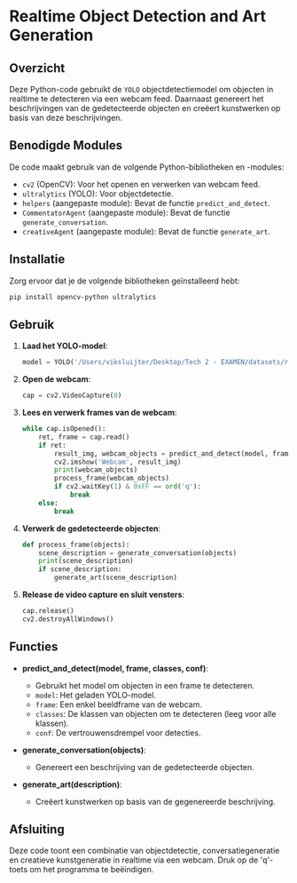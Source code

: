 # Realtime Object Detection and Art Generation

## Overzicht
Deze Python-code gebruikt de `YOLO` objectdetectiemodel om objecten in realtime te detecteren via een webcam feed. Daarnaast genereert het beschrijvingen van de gedetecteerde objecten en creëert kunstwerken op basis van deze beschrijvingen.

## Benodigde Modules
De code maakt gebruik van de volgende Python-bibliotheken en -modules:
- `cv2` (OpenCV): Voor het openen en verwerken van webcam feed.
- `ultralytics` (YOLO): Voor objectdetectie.
- `helpers` (aangepaste module): Bevat de functie `predict_and_detect`.
- `CommentatorAgent` (aangepaste module): Bevat de functie `generate_conversation`.
- `creativeAgent` (aangepaste module): Bevat de functie `generate_art`.

## Installatie
Zorg ervoor dat je de volgende bibliotheken geïnstalleerd hebt:
```sh
pip install opencv-python ultralytics
```

## Gebruik
1. **Laad het YOLO-model**:
    ```python
    model = YOLO('/Users/viksluijter/Desktop/Tech 2 - EXAMEN/datasets/runs/detect/train/weights/best.pt')
    ```

2. **Open de webcam**:
    ```python
    cap = cv2.VideoCapture(0)
    ```

3. **Lees en verwerk frames van de webcam**:
    ```python
    while cap.isOpened():
        ret, frame = cap.read()
        if ret:
            result_img, webcam_objects = predict_and_detect(model, frame, classes=[], conf=0.5)
            cv2.imshow('Webcam', result_img)
            print(webcam_objects)
            process_frame(webcam_objects)
            if cv2.waitKey(1) & 0xFF == ord('q'):
                break
        else:
            break
    ```

4. **Verwerk de gedetecteerde objecten**:
    ```python
    def process_frame(objects):
        scene_description = generate_conversation(objects)
        print(scene_description)
        if scene_description:
            generate_art(scene_description)
    ```

5. **Release de video capture en sluit vensters**:
    ```python
    cap.release()
    cv2.destroyAllWindows()
    ```

## Functies
- **predict_and_detect(model, frame, classes, conf)**:
    - Gebruikt het model om objecten in een frame te detecteren.
    - `model`: Het geladen YOLO-model.
    - `frame`: Een enkel beeldframe van de webcam.
    - `classes`: De klassen van objecten om te detecteren (leeg voor alle klassen).
    - `conf`: De vertrouwensdrempel voor detecties.

- **generate_conversation(objects)**:
    - Genereert een beschrijving van de gedetecteerde objecten.

- **generate_art(description)**:
    - Creëert kunstwerken op basis van de gegenereerde beschrijving.

## Afsluiting
Deze code toont een combinatie van objectdetectie, conversatiegeneratie en creatieve kunstgeneratie in realtime via een webcam. Druk op de 'q'-toets om het programma te beëindigen.

